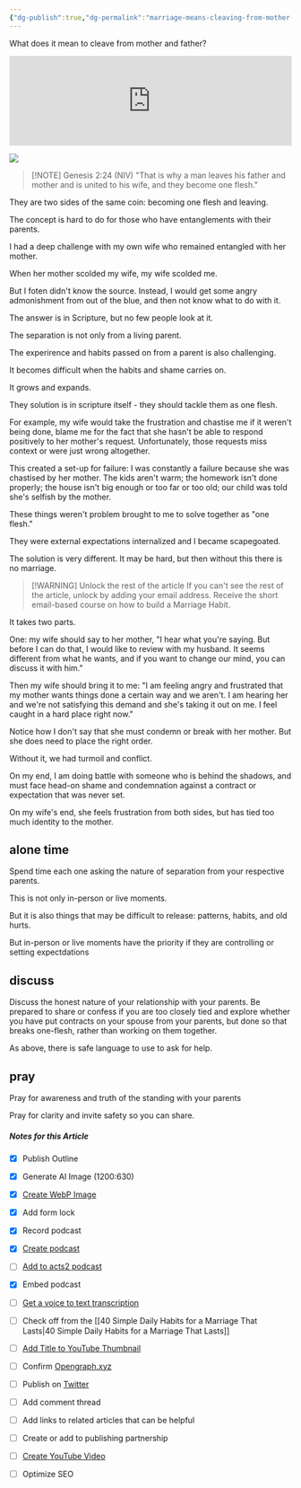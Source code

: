 ```yaml
---
{"dg-publish":true,"dg-permalink":"marriage-means-cleaving-from-mother-and-father","permalink":"/marriage-means-cleaving-from-mother-and-father/","metatags":{"description":"Some marriages hurt because one or both spouses don't leave their parents in a healthy way","og:image":"https://res.cloudinary.com/dt9hlo5sw/image/upload/v1687287140/obsidian/image_nckowy.png"},"created":"2023-06-20T11:21:14.746-07:00"}
---
```



What does it mean to cleave from mother and father?
<div class="podcastdotco-wrapper"><iframe data-target="the-marriage-habit/marriage-habit-cleave-from-parents" src="https://play.pod.co/the-marriage-habit/marriage-habit-cleave-from-parents" frameborder="0" width="100%" scrolling="no" style="overflow:hidden;max-width:750px;height:160px;"class="podcastdotco-player podcastdotco-player--episode"></iframe><script src="https://play.pod.co/embed/frame-v1.js"></script></div>

![](https://res.cloudinary.com/dt9hlo5sw/image/upload/v1687287140/obsidian/image_nckowy.png)


> [!NOTE] Genesis 2:24 (NIV)
> "That is why a man leaves his father and mother and is united to his wife, and they become one flesh."

They are two sides of the same coin: becoming one flesh and leaving.

The concept is hard to do for those who have entanglements with their parents.

I had a deep challenge with my own wife who remained entangled with her mother.

When her mother scolded my wife, my wife scolded me.

But I foten didn't know the source.  Instead, I would get some angry admonishment from out of the blue, and then not know what to do with it.

The answer is in Scripture, but no few people look at it.

The separation is not only from a living parent.

The experirence and habits passed on from a parent is also challenging.

It becomes difficult when the habits and shame carries on.

It grows and expands.

They solution is in scripture itself - they should tackle them as one flesh.

For example, my wife would take the frustration and chastise me if it weren't being done, blame me for the fact that she hasn't be able to respond positively to her mother's request.  Unfortunately, those requests miss context or were just wrong altogether.

This created a set-up for failure: I was constantly a failure because she was chastised by her mother.  The kids aren't warm; the homework isn't done properly; the house isn't big enough or too far or too old; our child was told she's selfish by the mother.

These things weren't problem brought to me to solve together as "one flesh."

They were external expectations internalized and I became scapegoated.

The solution is very different.  It may be hard, but then without this there is no marriage.

> [!WARNING] Unlock the rest of the article
> If you can't see the rest of the article, unlock by adding your email address.  Receive the short email-based course on how to build a Marriage Habit.
<div class="convertful-202420"></div>
<!--- form here -->
<div class="convertful-202420"></div>

It takes two parts.

One: my wife should say to her mother, "I hear what you're saying.  But before I can do that, I would like to review with my husband.  It seems different from what he wants, and if you want to change our mind, you can discuss it with him."

Then my wife should bring it to me: "I am feeling angry and frustrated that my mother wants things done a certain way and we aren't.  I am hearing her and we're not satisfying this demand and she's taking it out on me.  I feel caught in a hard place right now."

Notice how I don't say that she must condemn or break with her mother.  But she does need to place the right order.

Without it, we had turmoil and conflict.

On my end, I am doing battle with someone who is behind the shadows, and must face head-on shame and condemnation against a contract or expectation that was never set.

On my wife's end, she feels frustration from both sides, but has tied too much identity to the mother.

## alone time
Spend time each one asking the nature of separation from your respective parents.

This is not only in-person or live moments.

But it is also things that may be difficult to release: patterns, habits, and old hurts.

But in-person or live moments have the priority if they are controlling or setting expectdations

## discuss
Discuss the honest nature of your relationship with your parents.  Be prepared to share or confess if you are too closely tied and explore whether you have put contracts on your spouse from your parents, but done so that breaks one-flesh, rather than working on them together.

As above, there is safe language to use to ask for help.

## pray
Pray for awareness and truth of the standing with your parents

Pray for clarity and invite safety so you can share.

##### Notes for this Article
- [x] Publish Outline
- [x] Generate AI Image (1200:630)
- [x] [Create WebP Image](https://pixelied.com)
- [x] Add form lock
- [x] Record podcast
- [x] [Create podcast](https://studio.podcast.co/login)
- [ ] [Add to acts2 podcast](https://app.bcast.fm/podcasts/1978)
- [x] Embed podcast
- [ ] [Get a voice to text transcription](https://happyscribe.com) 
- [ ] Check off from the [[40 Simple Daily Habits for a Marriage That Lasts\|40 Simple Daily Habits for a Marriage That Lasts]]
- [ ] [Add Title to YouTube Thumbnail](https://pixelied.com)

- [ ] Confirm [Opengraph.xyz](https://opengraph.xyz)
- [ ] Publish on [Twitter](https://twitter.com)
- [ ] Add comment thread

- [ ] Add links to related articles that can be helpful
- [ ] Create or add to publishing partnership

- [ ] [Create YouTube Video](https://flixier.com)
- [ ] Optimize SEO

